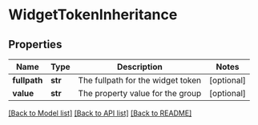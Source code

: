 # WidgetTokenInheritance

## Properties
Name | Type | Description | Notes
------------ | ------------- | ------------- | -------------
**fullpath** | **str** | The fullpath for the widget token | [optional] 
**value** | **str** | The property value for the group | [optional] 

[[Back to Model list]](../README.md#documentation-for-models) [[Back to API list]](../README.md#documentation-for-api-endpoints) [[Back to README]](../README.md)

